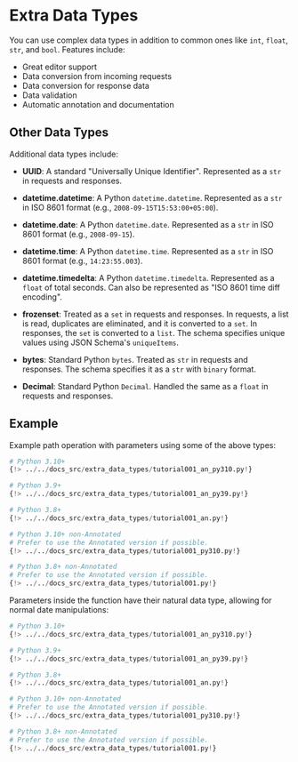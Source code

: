 # Extra Data Types

You can use complex data types in addition to common ones like `int`, `float`, `str`, and `bool`. Features include:

- Great editor support
- Data conversion from incoming requests
- Data conversion for response data
- Data validation
- Automatic annotation and documentation

## Other Data Types

Additional data types include:

- **UUID**: A standard "Universally Unique Identifier". Represented as a `str` in requests and responses.
  
- **datetime.datetime**: A Python `datetime.datetime`. Represented as a `str` in ISO 8601 format (e.g., `2008-09-15T15:53:00+05:00`).
  
- **datetime.date**: A Python `datetime.date`. Represented as a `str` in ISO 8601 format (e.g., `2008-09-15`).
  
- **datetime.time**: A Python `datetime.time`. Represented as a `str` in ISO 8601 format (e.g., `14:23:55.003`).
  
- **datetime.timedelta**: A Python `datetime.timedelta`. Represented as a `float` of total seconds. Can also be represented as "ISO 8601 time diff encoding".
  
- **frozenset**: Treated as a `set` in requests and responses. In requests, a list is read, duplicates are eliminated, and it is converted to a `set`. In responses, the `set` is converted to a `list`. The schema specifies unique values using JSON Schema's `uniqueItems`.
  
- **bytes**: Standard Python `bytes`. Treated as `str` in requests and responses. The schema specifies it as a `str` with `binary` format.
  
- **Decimal**: Standard Python `Decimal`. Handled the same as a `float` in requests and responses.

## Example

Example path operation with parameters using some of the above types:

```Python
# Python 3.10+
{!> ../../docs_src/extra_data_types/tutorial001_an_py310.py!}
```

```Python
# Python 3.9+
{!> ../../docs_src/extra_data_types/tutorial001_an_py39.py!}
```

```Python
# Python 3.8+
{!> ../../docs_src/extra_data_types/tutorial001_an.py!}
```

```Python
# Python 3.10+ non-Annotated
# Prefer to use the Annotated version if possible.
{!> ../../docs_src/extra_data_types/tutorial001_py310.py!}
```

```Python
# Python 3.8+ non-Annotated
# Prefer to use the Annotated version if possible.
{!> ../../docs_src/extra_data_types/tutorial001.py!}
```

Parameters inside the function have their natural data type, allowing for normal date manipulations:

```Python
# Python 3.10+
{!> ../../docs_src/extra_data_types/tutorial001_an_py310.py!}
```

```Python
# Python 3.9+
{!> ../../docs_src/extra_data_types/tutorial001_an_py39.py!}
```

```Python
# Python 3.8+
{!> ../../docs_src/extra_data_types/tutorial001_an.py!}
```

```Python
# Python 3.10+ non-Annotated
# Prefer to use the Annotated version if possible.
{!> ../../docs_src/extra_data_types/tutorial001_py310.py!}
```

```Python
# Python 3.8+ non-Annotated
# Prefer to use the Annotated version if possible.
{!> ../../docs_src/extra_data_types/tutorial001.py!}
```